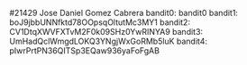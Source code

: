 #21429 Jose Daniel Gomez Cabrera
bandit0: bandit0
bandit1: boJ9jbbUNNfktd78OOpsqOltutMc3MY1
bandit2: CV1DtqXWVFXTvM2F0k09SHz0YwRINYA9
bandit3: UmHadQclWmgdLOKQ3YNgjWxGoRMb5luK
bandit4: pIwrPrtPN36QITSp3EQaw936yaFoFgAB
